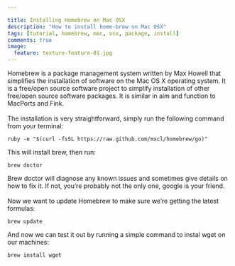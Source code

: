 ```yaml
---

title: Installing Homebrew on Mac OSX
description: "How to install home-brew on Mac OSX"
tags: [tutorial, homebrew, mac, osx, package, install]
comments: true
image:
  feature: texture-feature-01.jpg
---
```


Homebrew is a package management system written by Max Howell that simplifies the installation of software on the Mac OS X operating system. It is a free/open source software project to simplify installation of other free/open source software packages. It is similar in aim and function to MacPorts and Fink.<br><br>
The installation is very straightforward, simply run the following command from your terminal:

	ruby -e "$(curl -fsSL https://raw.github.com/mxcl/homebrew/go)"

This will install brew, then run:

	brew doctor
	

Brew doctor will diagnose any known issues and sometimes give details on how to fix it. If not, you’re probably not the only one, google is your friend.<br><br>
Now we want to update Homebrew to make sure we’re getting the latest formulas:

	brew update 
	

And now we can test it out by running a simple command to instal wget on our machines:

	brew install wget
	

